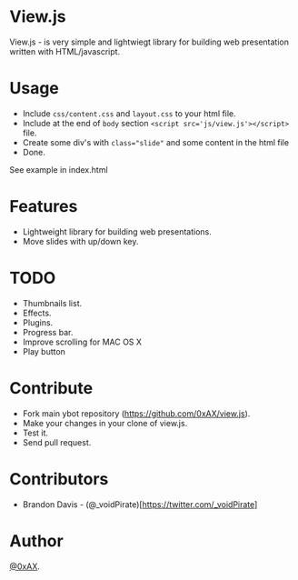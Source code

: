 View.js
=============

View.js - is very simple and lightwiegt library for building web presentation written with HTML/javascript.

Usage
=============

  * Include `css/content.css` and `layout.css` to your html file.
  * Include at the end of `body` section `<script src='js/view.js'></script>` file.
  * Create some div's with `class="slide"` and some content in the html file
  * Done.

See example in index.html

Features
=============

  * Lightweight library for building web presentations.
  * Move slides with up/down key. 

TODO
=============

  * Thumbnails list.
  * Effects.
  * Plugins.
  * Progress bar.
  * Improve scrolling for MAC OS X
  * Play button

Contribute
============

  * Fork main ybot repository (https://github.com/0xAX/view.js).
  * Make your changes in your clone of view.js.
  * Test it.
  * Send pull request.

Contributors
==============

  * Brandon Davis - (@_voidPirate)[https://twitter.com/_voidPirate]

Author
=============

[@0xAX](https://twitter.com/0xAX).
